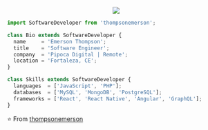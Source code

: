 <p align="center">
  <img src="https://user-images.githubusercontent.com/52011301/197009165-edc971f5-4d5a-4842-9da5-326e0cc08907.png" />
</p>

```js
import SoftwareDeveloper from 'thompsonemerson';

class Bio extends SoftwareDeveloper {
  name     = 'Emerson Thompson';
  title    = 'Software Engineer';
  company  = 'Pipoca Digital | Remote';
  location = 'Fortaleza, CE';
}

class Skills extends SoftwareDeveloper {
  languages  = ['JavaScript', 'PHP'];
  databases  = ['MySQL', 'MongoDB', 'PostgreSQL'];
  frameworks = ['React', 'React Native', 'Angular', 'GraphQL'];
}
```

⭐️ From [thompsonemerson](https://github.com/thompsonemerson)
